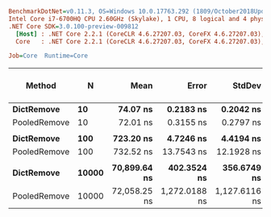 ``` ini

BenchmarkDotNet=v0.11.3, OS=Windows 10.0.17763.292 (1809/October2018Update/Redstone5)
Intel Core i7-6700HQ CPU 2.60GHz (Skylake), 1 CPU, 8 logical and 4 physical cores
.NET Core SDK=3.0.100-preview-009812
  [Host] : .NET Core 2.2.1 (CoreCLR 4.6.27207.03, CoreFX 4.6.27207.03), 64bit RyuJIT
  Core   : .NET Core 2.2.1 (CoreCLR 4.6.27207.03, CoreFX 4.6.27207.03), 64bit RyuJIT

Job=Core  Runtime=Core  

```
|       Method |     N |         Mean |         Error |        StdDev | Ratio | RatioSD | Gen 0/1k Op | Gen 1/1k Op | Gen 2/1k Op | Allocated Memory/Op |
|------------- |------ |-------------:|--------------:|--------------:|------:|--------:|------------:|------------:|------------:|--------------------:|
|   **DictRemove** |    **10** |     **74.07 ns** |     **0.2183 ns** |     **0.2042 ns** |  **1.00** |    **0.00** |           **-** |           **-** |           **-** |                   **-** |
| PooledRemove |    10 |     72.01 ns |     0.3155 ns |     0.2797 ns |  0.97 |    0.00 |           - |           - |           - |                   - |
|              |       |              |               |               |       |         |             |             |             |                     |
|   **DictRemove** |   **100** |    **723.20 ns** |     **4.7246 ns** |     **4.4194 ns** |  **1.00** |    **0.00** |           **-** |           **-** |           **-** |                   **-** |
| PooledRemove |   100 |    732.52 ns |    13.7543 ns |    12.1928 ns |  1.01 |    0.01 |           - |           - |           - |                   - |
|              |       |              |               |               |       |         |             |             |             |                     |
|   **DictRemove** | **10000** | **70,899.64 ns** |   **402.3524 ns** |   **356.6749 ns** |  **1.00** |    **0.00** |           **-** |           **-** |           **-** |                   **-** |
| PooledRemove | 10000 | 72,058.25 ns | 1,272.0188 ns | 1,127.6116 ns |  1.02 |    0.02 |           - |           - |           - |                   - |
